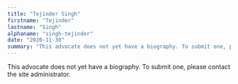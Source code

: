 ```yaml
---
title: "Tejinder Singh"
firstname: "Tejinder"
lastname: "Singh"
alphaname: "singh-tejinder"
date: "2020-11-30"
summary: "This advocate does not yet have a biography. To submit one, please contact the site administrator."
---
```

This advocate does not yet have a biography. To submit one, please contact the site administrator.


